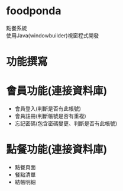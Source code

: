 # foodponda
點餐系統  
使用Java(windowbuilder)視窗程式開發
# 功能撰寫
# 會員功能(連接資料庫)
- 會員登入(判斷是否有此帳號)   
- 會員註冊(判斷帳號是否有重複)  
- 忘記密碼(包含密碼變更、判斷是否有此帳號)  
# 點餐功能(連接資料庫)
- 點餐頁面  
- 餐點清單  
- 結帳明細  
